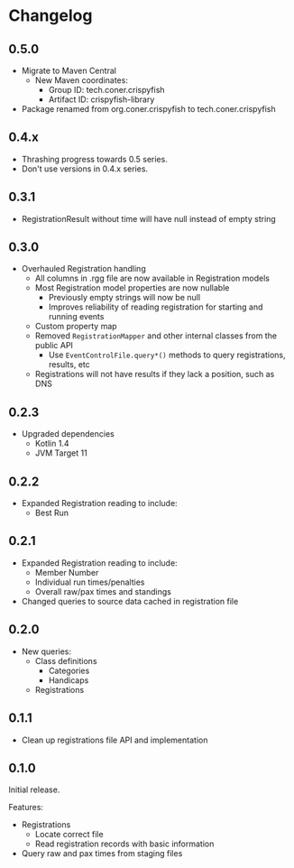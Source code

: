 # Changelog

## 0.5.0

- Migrate to Maven Central
  - New Maven coordinates:
    - Group ID: tech.coner.crispyfish
    - Artifact ID: crispyfish-library
- Package renamed from org.coner.crispyfish to tech.coner.crispyfish

## 0.4.x

- Thrashing progress towards 0.5 series.
- Don't use versions in 0.4.x series.

## 0.3.1

- RegistrationResult without time will have null instead of empty string

## 0.3.0

- Overhauled Registration handling
  - All columns in .rgg file are now available in Registration models
  - Most Registration model properties are now nullable
    - Previously empty strings will now be null
    - Improves reliability of reading registration for starting and running events
  - Custom property map
  - Removed `RegistrationMapper` and other internal classes from the public API
    - Use `EventControlFile.query*()` methods to query registrations, results, etc
  - Registrations will not have results if they lack a position, such as DNS

## 0.2.3

- Upgraded dependencies
  - Kotlin 1.4
  - JVM Target 11

## 0.2.2

- Expanded Registration reading to include:
    - Best Run 

## 0.2.1

- Expanded Registration reading to include:
    - Member Number
    - Individual run times/penalties
    - Overall raw/pax times and standings
- Changed queries to source data cached in registration file

## 0.2.0

- New queries:
  - Class definitions
    - Categories
    - Handicaps
  - Registrations

## 0.1.1

- Clean up registrations file API and implementation

## 0.1.0

Initial release.

Features:
- Registrations
    - Locate correct file
    - Read registration records with basic information
- Query raw and pax times from staging files
